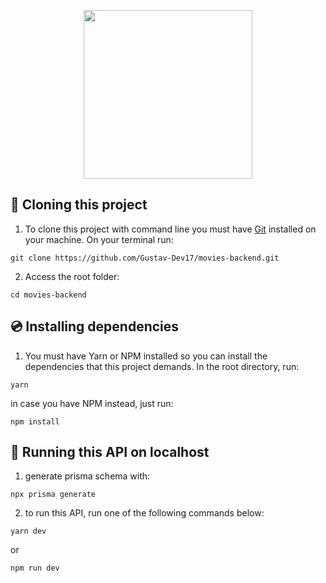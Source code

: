 <p align="center"><a href="https://nodejs.org/en/" target="_blank"><img src="https://nodejs.org/static/images/logo.svg" width="270"></a></p>

## 🧬 Cloning this project

1. To clone this project with command line you must have <a href="https://git-scm.com/downloads">Git</a> installed on your machine. On your terminal run:

```
git clone https://github.com/Gustav-Dev17/movies-backend.git
```

2. Access the root folder:

```
cd movies-backend
```

## 💿 Installing dependencies

1. You must have Yarn or NPM installed so you can install the dependencies that this project demands. In the root directory, run:

```
yarn
```

in case you have NPM instead, just run:

```
npm install
```


## 🚀 Running this API on localhost

1.  generate prisma schema with:

```
npx prisma generate
```

2.  to run this API, run one of the following commands below:

```
yarn dev
```

or

```
npm run dev
```